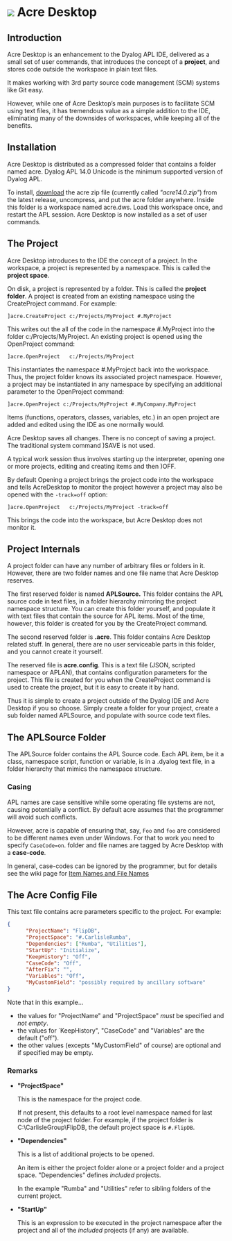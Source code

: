 #  ![](./images/logo/logo32.png) Acre Desktop


## Introduction

Acre Desktop is an enhancement to the Dyalog APL IDE, delivered as a small set of user commands,
that introduces the concept of a **project**, and stores code outside the workspace in plain text files.

It makes working with 3rd party source code management (SCM) systems like Git easy.

However, while one of  Acre Desktop’s main purposes is to facilitate SCM using text files,
it has tremendous value as a simple addition to the IDE, eliminating many of the downsides of workspaces,
while keeping all of the benefits.


## Installation

Acre Desktop is distributed as a compressed folder that contains a folder named acre.  Dyalog APL 14.0 Unicode is the minimum supported version of Dyalog APL.

To install, [download](https://github.com/the-carlisle-group/Acre-Desktop/releases/latest) the acre zip file (currently called *"acre14.0.zip"*) from the latest release, uncompress, and put the acre folder anywhere.
Inside this folder is a workspace named acre.dws.
Load this workspace once, and restart the APL session.
Acre Desktop is now installed as a set of user commands.  


## The Project

Acre Desktop introduces to the IDE the concept of a project.
In the workspace, a project is represented by a namespace. This is called the **project space**.

On disk, a project is represented by a folder. This is called the **project folder**.
A project is created from an existing namespace using the CreateProject command. For example:

~~~APL
]acre.CreateProject c:/Projects/MyProject #.MyProject
~~~

This writes out the all of the code in the namespace #.MyProject into the folder c:/Projects/MyProject. 
An existing project is opened using the OpenProject command:

~~~APL
]acre.OpenProject   c:/Projects/MyProject
~~~

This instantiates the namespace #.MyProject back into the workspace.
Thus, the project folder knows its associated project namespace.
However, a project may be instantiated in any namespace by specifying an additional parameter to the OpenProject command:

~~~APL
]acre.OpenProject c:/Projects/MyProject #.MyCompany.MyProject
~~~

Items (functions, operators, classes, variables, etc.) in an open project are added and edited using the IDE as one normally would.

Acre Desktop saves all changes. There is no concept of saving a project.  The traditional system command )SAVE is not used.

A typical work session thus involves starting up the interpreter, opening one or more projects, editing and creating items and then )OFF.

By default Opening a project brings the project code into the workspace and tells AcreDesktop to monitor the project however
a project may also be opened with the `-track=off` option:

~~~APL
]acre.OpenProject   c:/Projects/MyProject -track=off
~~~

This brings the code into the workspace, but Acre Desktop does not monitor it.


## Project Internals

A project folder can have any number of arbitrary files or folders in it. 
However, there are two folder names and one file name that Acre Desktop reserves.

The first reserved folder is named **APLSource.** This folder contains the APL source code in text files,
in a folder hierarchy mirroring the project namespace structure.
You can create this folder yourself, and populate it with text files that contain the source for APL items.
Most of the time, however, this folder is created for you by the CreateProject command.

The second reserved folder is **.acre**. This folder contains Acre Desktop related stuff. In general, there are no user serviceable parts in this folder, and you cannot create it yourself.

The reserved file is **acre.config**. This is a text file (JSON, scripted namespace or APLAN),
that contains configuration parameters for the project. This file is created for you when the CreateProject command is used to create the project, but it is easy to create it by hand.

Thus it is simple to create a project outside of the Dyalog IDE and Acre Desktop if you so choose. 
Simply create a folder for your project, create a sub folder named APLSource, and populate with source code text files.


## The APLSource Folder

The APLSource folder contains the APL Source code. 
Each APL item, be it a class, namespace script, function or variable, is in a .dyalog text file,
in a folder hierarchy that mimics the namespace structure.

### Casing

APL names are case sensitive while some operating file systems are not, causing potentially a conflict.
By default acre assumes that the programmer will avoid such conflicts.

However, acre is capable of ensuring that, say, `Foo` and `foo` are considered to be different names even under Windows. For that to work you need to specify `CaseCode=on`.
folder and file names are tagged by Acre Desktop with a **case-code**.

In general, case-codes can be ignored by the programmer, but for details see the wiki page for 
[Item Names and File Names](https://github.com/the-carlisle-group/Acre-Desktop/wiki/Item-Names-and-File-Names)


## The Acre Config File

This text file contains acre parameters specific to the project. For example:

~~~JSON
{
      "ProjectName": "FlipDB",
      "ProjectSpace": "#.CarlisleRumba",
      "Dependencies": ["Rumba", "Utilities"],
      "StartUp": "Initialize",
      "KeepHistory": "Off",
      "CaseCode": "Off",
      "AfterFix": "",
      "Variables": "Off",
      "MyCustomField": "possibly required by ancillary software"
}
~~~

Note that in this example...

* the values for "ProjectName" and "ProjectSpace" _must_ be specified and _not empty_.
* the values for `KeepHistory", "CaseCode" and "Variables" are the default ("off").
* the other values (excepts "MyCustomField" of course) are optional and if specified may be empty.

### Remarks

* **"ProjectSpace"**

  This is the namespace for the project code.

  If not present, this defaults to a root level namespace named for last node of the project folder. 
  For example, if the project folder is C:\CarlisleGroup\FlipDB, the default project space is `#.FlipDB`. 

* **"Dependencies"**

  This is a list of additional projects to be opened. 

  An item is either the project folder alone or a project folder and a project space. 
  "Dependencies" defines _included_ projects.

  In the example "Rumba" and "Utilities" refer to sibling folders of the current project.

* **"StartUp"**

  This is an expression to be executed in the project namespace after the project and all of the _included_ projects (if any) are available. 
